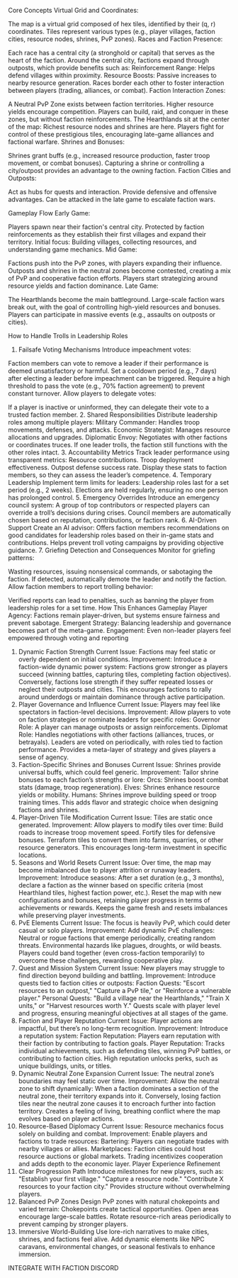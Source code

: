 Core Concepts
Virtual Grid and Coordinates:

The map is a virtual grid composed of hex tiles, identified by their (q, r) coordinates.
Tiles represent various types (e.g., player villages, faction cities, resource nodes, shrines, PvP zones).
Races and Faction Presence:

Each race has a central city (a stronghold or capital) that serves as the heart of the faction.
Around the central city, factions expand through outposts, which provide benefits such as:
Reinforcement Range: Helps defend villages within proximity.
Resource Boosts: Passive increases to nearby resource generation.
Races border each other to foster interaction between players (trading, alliances, or combat).
Faction Interaction Zones:

A Neutral PvP Zone exists between faction territories.
Higher resource yields encourage competition.
Players can build, raid, and conquer in these zones, but without faction reinforcements.
The Hearthlands sit at the center of the map:
Richest resource nodes and shrines are here.
Players fight for control of these prestigious tiles, encouraging late-game alliances and factional warfare.
Shrines and Bonuses:

Shrines grant buffs (e.g., increased resource production, faster troop movement, or combat bonuses).
Capturing a shrine or controlling a city/outpost provides an advantage to the owning faction.
Faction Cities and Outposts:

Act as hubs for quests and interaction.
Provide defensive and offensive advantages.
Can be attacked in the late game to escalate faction wars.

Gameplay Flow
Early Game:

Players spawn near their faction's central city.
Protected by faction reinforcements as they establish their first villages and expand their territory.
Initial focus: Building villages, collecting resources, and understanding game mechanics.
Mid Game:

Factions push into the PvP zones, with players expanding their influence.
Outposts and shrines in the neutral zones become contested, creating a mix of PvP and cooperative faction efforts.
Players start strategizing around resource yields and faction dominance.
Late Game:

The Hearthlands become the main battleground.
Large-scale faction wars break out, with the goal of controlling high-yield resources and bonuses.
Players can participate in massive events (e.g., assaults on outposts or cities).


How to Handle Trolls in Leadership Roles
1. Failsafe Voting Mechanisms
Introduce impeachment votes:

Faction members can vote to remove a leader if their performance is deemed unsatisfactory or harmful.
Set a cooldown period (e.g., 7 days) after electing a leader before impeachment can be triggered.
Require a high threshold to pass the vote (e.g., 70% faction agreement) to prevent constant turnover.
Allow players to delegate votes:

If a player is inactive or uninformed, they can delegate their vote to a trusted faction member.
2. Shared Responsibilities
Distribute leadership roles among multiple players:
Military Commander: Handles troop movements, defenses, and attacks.
Economic Strategist: Manages resource allocations and upgrades.
Diplomatic Envoy: Negotiates with other factions or coordinates truces.
If one leader trolls, the faction still functions with the other roles intact.
3. Accountability Metrics
Track leader performance using transparent metrics:
Resource contributions.
Troop deployment effectiveness.
Outpost defense success rate.
Display these stats to faction members, so they can assess the leader’s competence.
4. Temporary Leadership
Implement term limits for leaders:
Leadership roles last for a set period (e.g., 2 weeks).
Elections are held regularly, ensuring no one person has prolonged control.
5. Emergency Overrides
Introduce an emergency council system:
A group of top contributors or respected players can override a troll’s decisions during crises.
Council members are automatically chosen based on reputation, contributions, or faction rank.
6. AI-Driven Support
Create an AI advisor:
Offers faction members recommendations on good candidates for leadership roles based on their in-game stats and contributions.
Helps prevent troll voting campaigns by providing objective guidance.
7. Griefing Detection and Consequences
Monitor for griefing patterns:

Wasting resources, issuing nonsensical commands, or sabotaging the faction.
If detected, automatically demote the leader and notify the faction.
Allow faction members to report trolling behavior:

Verified reports can lead to penalties, such as banning the player from leadership roles for a set time.
How This Enhances Gameplay
Player Agency: Factions remain player-driven, but systems ensure fairness and prevent sabotage.
Emergent Strategy: Balancing leadership and governance becomes part of the meta-game.
Engagement: Even non-leader players feel empowered through voting and reporting

1. Dynamic Faction Strength
Current Issue: Factions may feel static or overly dependent on initial conditions.
Improvement: Introduce a faction-wide dynamic power system:
Factions grow stronger as players succeed (winning battles, capturing tiles, completing faction objectives).
Conversely, factions lose strength if they suffer repeated losses or neglect their outposts and cities.
This encourages factions to rally around underdogs or maintain dominance through active participation.
2. Player Governance and Influence
Current Issue: Players may feel like spectators in faction-level decisions.
Improvement: Allow players to vote on faction strategies or nominate leaders for specific roles:
Governor Role: A player can manage outposts or assign reinforcements.
Diplomat Role: Handles negotiations with other factions (alliances, truces, or betrayals).
Leaders are voted on periodically, with roles tied to faction performance.
Provides a meta-layer of strategy and gives players a sense of agency.
3. Faction-Specific Shrines and Bonuses
Current Issue: Shrines provide universal buffs, which could feel generic.
Improvement: Tailor shrine bonuses to each faction’s strengths or lore:
Orcs: Shrines boost combat stats (damage, troop regeneration).
Elves: Shrines enhance resource yields or mobility.
Humans: Shrines improve building speed or troop training times.
This adds flavor and strategic choice when designing factions and shrines.
4. Player-Driven Tile Modification
Current Issue: Tiles are static once generated.
Improvement: Allow players to modify tiles over time:
Build roads to increase troop movement speed.
Fortify tiles for defensive bonuses.
Terraform tiles to convert them into farms, quarries, or other resource generators.
This encourages long-term investment in specific locations.
5. Seasons and World Resets
Current Issue: Over time, the map may become imbalanced due to player attrition or runaway leaders.
Improvement: Introduce seasons:
After a set duration (e.g., 3 months), declare a faction as the winner based on specific criteria (most Hearthland tiles, highest faction power, etc.).
Reset the map with new configurations and bonuses, retaining player progress in terms of achievements or rewards.
Keeps the game fresh and resets imbalances while preserving player investments.
6. PvE Elements
Current Issue: The focus is heavily PvP, which could deter casual or solo players.
Improvement: Add dynamic PvE challenges:
Neutral or rogue factions that emerge periodically, creating random threats.
Environmental hazards like plagues, droughts, or wild beasts.
Players could band together (even cross-faction temporarily) to overcome these challenges, rewarding cooperative play.
7. Quest and Mission System
Current Issue: New players may struggle to find direction beyond building and battling.
Improvement: Introduce quests tied to faction cities or outposts:
Faction Quests: "Escort resources to an outpost," "Capture a PvP tile," or "Reinforce a vulnerable player."
Personal Quests: "Build a village near the Hearthlands," "Train X units," or "Harvest resources worth Y."
Quests scale with player level and progress, ensuring meaningful objectives at all stages of the game.
8. Faction and Player Reputation
Current Issue: Player actions are impactful, but there’s no long-term recognition.
Improvement: Introduce a reputation system:
Faction Reputation: Players earn reputation with their faction by contributing to faction goals.
Player Reputation: Tracks individual achievements, such as defending tiles, winning PvP battles, or contributing to faction cities.
High reputation unlocks perks, such as unique buildings, units, or titles.
9. Dynamic Neutral Zone Expansion
Current Issue: The neutral zone’s boundaries may feel static over time.
Improvement: Allow the neutral zone to shift dynamically:
When a faction dominates a section of the neutral zone, their territory expands into it.
Conversely, losing faction tiles near the neutral zone causes it to encroach further into faction territory.
Creates a feeling of living, breathing conflict where the map evolves based on player actions.
10. Resource-Based Diplomacy
Current Issue: Resource mechanics focus solely on building and combat.
Improvement: Enable players and factions to trade resources:
Bartering: Players can negotiate trades with nearby villages or allies.
Marketplaces: Faction cities could host resource auctions or global markets.
Trading incentivizes cooperation and adds depth to the economic layer.
Player Experience Refinement
1. Clear Progression Path
Introduce milestones for new players, such as:
"Establish your first village."
"Capture a resource node."
"Contribute X resources to your faction city."
Provides structure without overwhelming players.
2. Balanced PvP Zones
Design PvP zones with natural chokepoints and varied terrain:
Chokepoints create tactical opportunities.
Open areas encourage large-scale battles.
Rotate resource-rich areas periodically to prevent camping by stronger players.
3. Immersive World-Building
Use lore-rich narratives to make cities, shrines, and factions feel alive.
Add dynamic elements like NPC caravans, environmental changes, or seasonal festivals to enhance immersion.


INTEGRATE WITH FACTION DISCORD
